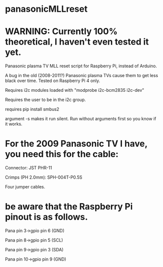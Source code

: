 # panasonicMLLreset

# WARNING: Currently 100% theoretical, I haven't even tested it yet.

Panasonic plasma TV MLL reset script for Raspberry Pi, instead of Arduino.

A bug in the old (2008-2011?) Panasonic plasma TVs cause them to get less black over time.
Tested on Raspberry Pi 4 only.


Requires i2c modules loaded with "modprobe i2c-bcm2835 i2c-dev"

Requires the user to be in the i2c group.

requires pip install smbus2


argument -s makes it run silent. Run without arguments first so you know if it works.

# For the 2009 Panasonic TV I have, you need this for the cable:
Connector: JST PHR-11

Crimps (PH 2.0mm): SPH-004T-P0.5S

Four jumper cables.


# be aware that the Raspberry Pi pinout is as follows.
Pana pin 3->gpio pin 6 (GND)

Pana pin 8->gpio pin 5 (SCL)

Pana pin 9->gpio pin 3 (SDA)

Pana pin 10->gpio pin 9 (GND)
